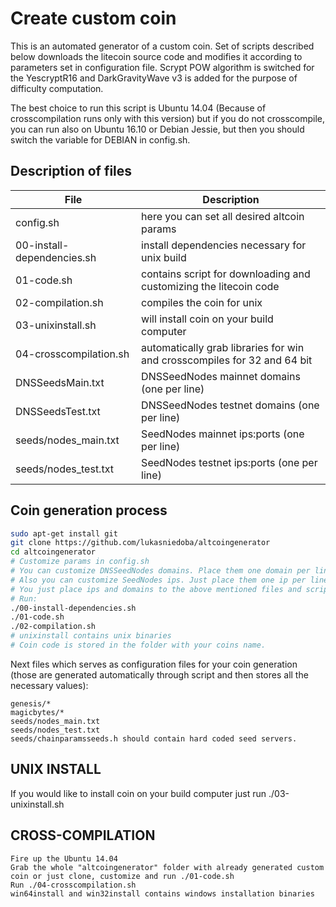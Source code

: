 Create custom coin
====================

This is an automated generator of a custom coin. Set of scripts described below downloads the litecoin source code and modifies it according to parameters set in configuration file. Scrypt POW algorithm is switched for the YescryptR16 and DarkGravityWave v3 is added for the purpose of difficulty computation.

The best choice to run this script is Ubuntu 14.04 (Because of crosscompilation runs only with this version) but if you do not crosscompile, you can run also on Ubuntu 16.10 or Debian Jessie, but then you should switch the variable for DEBIAN in config.sh.

Description of files
---------------------

File                          | Description
------------------------------|------------------
config.sh                     | here you can set all desired altcoin params
00-install-dependencies.sh    | install dependencies necessary for unix build
01-code.sh                    | contains script for downloading and customizing the litecoin code
02-compilation.sh             | compiles the coin for unix
03-unixinstall.sh             | will install coin on your build computer
04-crosscompilation.sh        | automatically grab libraries for win and crosscompiles for 32 and 64 bit
DNSSeedsMain.txt              | DNSSeedNodes mainnet domains (one per line)
DNSSeedsTest.txt              | DNSSeedNodes testnet domains (one per line)
seeds/nodes_main.txt          | SeedNodes mainnet ips:ports (one per line)
seeds/nodes_test.txt          | SeedNodes testnet ips:ports (one per line)



Coin generation process
---------------------

```bash
sudo apt-get install git  
git clone https://github.com/lukasniedoba/altcoingenerator
cd altcoingenerator
# Customize params in config.sh
# You can customize DNSSeedNodes domains. Place them one domain per line to the DNSSeedsMain.txt file for main net and to the DNSSeedsTest.txt for testnet.
# Also you can customize SeedNodes ips. Just place them one ip per line to the seeds/nodes_main.txt file for main net and to the seeds/nodes_test.txt for testnet
# You just place ips and domains to the above mentioned files and script automatically generate the code
# Run:
./00-install-dependencies.sh
./01-code.sh
./02-compilation.sh
# unixinstall contains unix binaries
# Coin code is stored in the folder with your coins name.
```

Next files which serves as configuration files for your coin generation (those are generated automatically through script and then stores all the necessary values):

	genesis/*
	magicbytes/*
	seeds/nodes_main.txt
	seeds/nodes_test.txt
	seeds/chainparamsseeds.h should contain hard coded seed servers.

UNIX INSTALL
---------------------

If you would like to install coin on your build computer just run ./03-unixinstall.sh

CROSS-COMPILATION
---------------------

	Fire up the Ubuntu 14.04
	Grab the whole "altcoingenerator" folder with already generated custom coin or just clone, customize and run ./01-code.sh
	Run ./04-crosscompilation.sh
	win64install and win32install contains windows installation binaries
